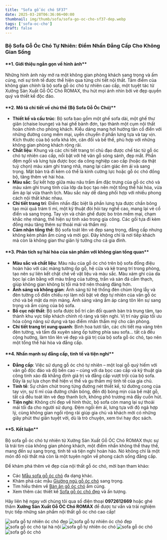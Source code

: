 ```yaml
---
title: "Sofa gỗ óc chó SF37"
date: 2025-03-28T06:36:06+00:00
thumbnail: img/thumb/sofa/sofa-go-oc-cho-sf37-dep.webp
tags: ['sofa-oc-cho']
draft: false
---
```

### Bộ Sofa Gỗ Óc Chó Tự Nhiên: Điểm Nhấn Đẳng Cấp Cho Không Gian Sống

#### \*\*1. Giới thiệu ngắn gọn về hình ảnh\*\*

Những hình ảnh này mở ra một không gian phòng khách sang trọng và ấm cúng, nơi sự tinh tế được thể hiện qua từng chi tiết nội thất. Tâm điểm của không gian chính là bộ sofa gỗ óc chó tự nhiên cao cấp, một tuyệt tác từ Xưởng Sản Xuất Gỗ ÓC Chó ROMAX, thu hút mọi ánh nhìn bởi vẻ đẹp quyền quý và thiết kế độc đáo.

#### \*\*2. Mô tả chi tiết về chủ thể (Bộ Sofa Gỗ Óc Chó)\*\*

* **Thiết kế và cấu trúc**: Bộ sofa bao gồm một ghế sofa dài, một ghế thư giãn (chaise lounge) và hai ghế bành đơn, tạo thành một cụm nội thất hoàn chỉnh cho phòng khách. Kiểu dáng mang hơi hướng tân cổ điển với những đường cong mềm mại, uyển chuyển ở phần lưng tựa và tay vịn. Kích thước của bộ sofa khá lớn, cân đối và bề thế, phù hợp với những không gian phòng khách rộng rãi.
* **Chất liệu**: Khung và các chi tiết trang trí chủ đạo được chế tác từ gỗ óc chó tự nhiên cao cấp, nổi bật với hệ vân gỗ sóng sánh, đẹp mắt. Phần đệm ngồi và lưng tựa được bọc da công nghiệp cao cấp (hoặc da thật tuỳ chọn) màu xám ghi trang nhã, mang lại cảm giác êm ái và sang trọng. Mặt bàn trà đi kèm có thể là kính cường lực hoặc gỗ óc chó đồng bộ, tăng thêm vẻ hài hòa.
* **Màu sắc**: Sự kết hợp giữa màu nâu trầm ấm đặc trưng của gỗ óc chó và màu xám ghi trung tính của lớp da bọc tạo nên một tổng thể hài hòa, vừa ấm áp lại vừa thanh lịch. Màu sắc này dễ dàng phối hợp với nhiều phong cách nội thất khác nhau.
* **Chi tiết trang trí**: Điểm nhấn đặc biệt là phần lưng tựa được chần bông tạo múi quả trám tỉ mỉ, một kỹ thuật đòi hỏi tay nghề cao, mang lại vẻ cổ điển và sang trọng. Tay vịn và chân ghế được bo tròn mềm mại, chạm khắc nhẹ nhàng, thể hiện sự tinh xảo trong gia công. Các gối tựa đi kèm đồng màu tăng thêm sự thoải mái và thẩm mỹ.
* **Cảm nhận tổng thể**: Bộ sofa toát lên vẻ đẹp sang trọng, đẳng cấp nhưng không kém phần ấm cúng và mời gọi. Đây không chỉ là nơi tiếp khách mà còn là không gian thư giãn lý tưởng cho cả gia đình.

#### \*\*3. Phân tích sự hài hòa của sản phẩm với không gian tổng quan\*\*

* **Màu sắc và chất liệu**: Màu nâu của gỗ óc chó trên bộ sofa đồng điệu hoàn hảo với các mảng tường ốp gỗ, hệ cửa và kệ trang trí trong phòng, tạo nên sự liên kết chặt chẽ về vật liệu và màu sắc. Màu xám ghi của da bọc lại cân bằng với màu trắng của tường, trần và sàn đá cẩm thạch, giúp không gian không bị tối mà trở nên thoáng đãng hơn.
* **Ánh sáng và không gian**: Ánh sáng từ hệ thống đèn chùm lộng lẫy và đèn tường cổ điển chiếu rọi làm nổi bật vẻ đẹp tự nhiên của vân gỗ óc chó và bề mặt da mịn màng. Ánh sáng vàng ấm áp càng tôn lên sự sang trọng và ấm cúng của bộ sofa.
* **Bố cục nội thất**: Bộ sofa được bố trí cân đối quanh bàn trà trung tâm, tạo thành khu vực tiếp khách chính rõ ràng và tiện nghi. Vị trí này giúp tối ưu hóa công năng sử dụng và tạo điểm nhấn thẩm mỹ cho căn phòng.
* **Chi tiết trang trí xung quanh**: Bình hoa tươi tắn, các chi tiết mạ vàng trên đèn tường, và tấm đá xuyên sáng ốp tường phía sau sofa... tất cả đều cộng hưởng, làm tôn lên vẻ đẹp và giá trị của bộ sofa gỗ óc chó, tạo nên một tổng thể hài hòa và đẳng cấp.

#### \*\*4. Nhấn mạnh sự đẳng cấp, tinh tế và tiện nghi\*\*

* **Đẳng cấp**: Việc sử dụng gỗ óc chó tự nhiên – một loại gỗ quý hiếm với vân gỗ độc đáo và độ bền cao – cùng với da bọc cao cấp và kỹ thuật gia công tinh xảo đã khẳng định giá trị và đẳng cấp vượt trội của bộ sofa. Đây là sự lựa chọn thể hiện vị thế và gu thẩm mỹ tinh tế của gia chủ.
* **Tinh tế**: Sự chăm chút trong từng đường nét thiết kế, từ đường cong của tay vịn, sự tỉ mỉ của đường chần bông, đến độ bóng mịn của bề mặt gỗ, tất cả đều toát lên vẻ đẹp thanh lịch, không phô trương mà đầy cuốn hút.
* **Tiện nghi**: Không chỉ đẹp về hình thức, bộ sofa còn mang lại sự thoải mái tối đa cho người sử dụng. Đệm ngồi êm ái, lưng tựa với độ ngả hợp lý, cùng không gian ngồi rộng rãi giúp gia chủ và khách mời có những giây phút thư giãn tuyệt vời, dù là trò chuyện, xem tivi hay đọc sách.

#### \*\*5. Kết luận\*\*

Bộ sofa gỗ óc chó tự nhiên từ Xưởng Sản Xuất Gỗ ÓC Chó ROMAX thực sự là trái tim của không gian phòng khách, một điểm nhấn không thể thay thế, mang đến sự sang trọng, tinh tế và tiện nghi hoàn hảo. Nó không chỉ là một món đồ nội thất mà còn là một tuyên ngôn về phong cách sống đẳng cấp.

Để khám phá thêm vẻ đẹp của nội thất gỗ óc chó, mời bạn tham khảo:

* Các [Mẫu sofa gỗ óc chó](https://romax.vn/danh-muc/phong-khach/sofa-go-oc-cho/) đa dạng khác.
* Khám phá các mẫu [Giường ngủ gỗ óc chó](https://romax.vn/danh-muc/phong-ngu/giuong-go-oc-cho/) sang trọng.
* Tìm hiểu thêm về [Bàn ăn gỗ óc chó](https://romax.vn/danh-muc/phong-bep/ban-an-go-oc-cho/) ấm cúng.
* Xem thêm các thiết kế [Sofa gỗ óc chó đẹp](https://romax.vn/danh-muc/phong-khach/sofa-go-oc-cho/) và ấn tượng.

Hãy liên hệ ngay với chúng tôi qua số điện thoại **0972612669** hoặc ghé thăm **Xưởng Sản Xuất Gỗ ÓC Chó ROMAX** để được tư vấn và trải nghiệm trực tiếp những sản phẩm nội thất gỗ óc chó cao cấp!

![sofa gỗ tự nhiên óc chó đẹp](/img/sofa/sf37/sofa-go-oc-cho-sf37-1.webp)
![sofa gỗ tự nhiên óc chó đẹp](/img/sofa/sf37/sofa-go-oc-cho-sf37-2.webp)
![sofa gỗ óc chó tại hà nội](/img/sofa/sf37/sofa-go-oc-cho-sf37-3.webp)
![sofa gỗ tự nhiên óc chó](/img/sofa/sf37/sofa-go-oc-cho-sf37-4.webp)
![sofa gỗ óc chó](/img/sofa/sf37/sofa-go-oc-cho-sf37-5.webp)
![sofa gỗ óc chó](/img/sofa/sf37/sofa-go-oc-cho-sf37-6.webp)